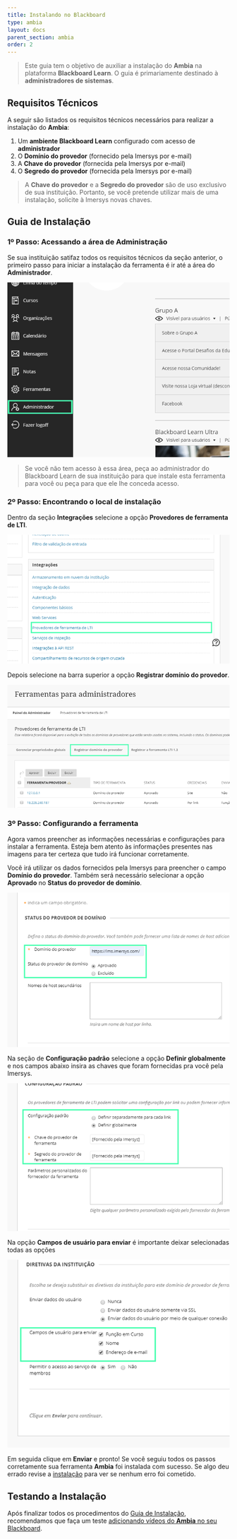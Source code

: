 ```yaml
---
title: Instalando no Blackboard
type: ambia
layout: docs
parent_section: ambia
order: 2
---
```


> Este guia tem o objetivo de auxiliar a instalação do **Ambia** na plataforma **Blackboard Learn**. O guia é primariamente destinado à **administradores de sistemas**.


## Requisitos Técnicos

A seguir são listados os requisitos técnicos necessários para realizar a instalação do **Ambia**:

1. Um **ambiente Blackboard Learn** configurado com acesso de **administrador**
2. O **Domínio do provedor** (fornecido pela Imersys por e-mail)
3. A **Chave do provedor** (fornecida pela Imersys por e-mail)
4. O **Segredo do provedor** (fornecida pela Imersys por e-mail)

> A **Chave do provedor** e a **Segredo do provedor** são de uso exclusivo de sua instituição. Portanto, se você pretende utilizar mais de uma instalação, solicite à Imersys novas chaves.
>

## Guia de Instalação

### 1º Passo: Acessando a área de Administração

Se sua instituição satifaz todos os requisitos técnicos da seção anterior, o primeiro passo para iniciar a instalação da ferramenta é ir até a área do **Administrador**.

![360&deg; Image Viewer](images/Blackboard-SS1.png)

> Se você não tem acesso à essa área, peça ao administrador do Blackboard Learn de sua instituição para que instale esta ferramenta para você ou peça para que ele lhe conceda acesso.

### 2º Passo: Encontrando o local de instalação

Dentro da seção **Integrações** selecione a opção **Provedores de ferramenta de LTI**.

![360&deg; Image Viewer](images/Blackboard-SS2.png)

Depois selecione na barra superior a opção **Registrar domínio do provedor**.

![360&deg; Image Viewer](images/Blackboard-SS3.png)

### 3º Passo: Configurando a ferramenta

Agora vamos preencher as informações necessárias e configurações para instalar a ferramenta. Esteja bem atento às informações presentes nas imagens para ter certeza que tudo irá funcionar corretamente.

Você irá utilizar os dados fornecidos pela Imersys para preencher o campo **Domínio do provedor**. Também será necessário selecionar a opção **Aprovado** no **Status do provedor de domínio**.

![360&deg; Image Viewer](images/Blackboard-SS4.png)

Na seção de **Configuração padrão** selecione a opção **Definir globalmente** e nos 
campos abaixo insira as chaves que foram fornecidas pra você pela Imersys.

![360&deg; Image Viewer](images/Blackboard-SS5.png)

Na opção **Campos de usuário para enviar** é importante deixar selecionadas todas as opções

![360&deg; Image Viewer](images/Blackboard-SS6.png)

Em seguida clique em **Enviar** e pronto! Se você seguiu todos os passos corretamente sua
ferramenta **Ambia** foi instalada com sucesso. Se algo deu errado revise a [instalação](#guia-de-instalacao) para ver se nenhum erro foi cometido.

## Testando a Instalação

[blackboard-usage]: ./blackboard-usage.md

Após finalizar todos os procedimentos do [Guia de Instalação](#guia-de-instalacao), recomendamos que faça um teste [adicionando vídeos do **Ambia** no seu Blackboard][blackboard-usage].
